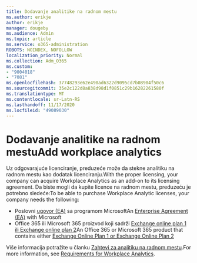 ```yaml
---
title: Dodavanje analitike na radnom mestu
ms.author: erikje
author: erikje
manager: dougeby
ms.audience: Admin
ms.topic: article
ms.service: o365-administration
ROBOTS: NOINDEX, NOFOLLOW
localization_priority: Normal
ms.collection: Adm_O365
ms.custom:
- "9004018"
- "7081"
ms.openlocfilehash: 37748293e62e490ad6322d9095cd7b08904f50c6
ms.sourcegitcommit: 35e2c122d8a838d98d1f0851c29b16282261580f
ms.translationtype: MT
ms.contentlocale: sr-Latn-RS
ms.lasthandoff: 11/17/2020
ms.locfileid: "49089030"
---
```

# <a name="add-workplace-analytics"></a><span data-ttu-id="e07b9-102">Dodavanje analitike na radnom mestu</span><span class="sxs-lookup"><span data-stu-id="e07b9-102">Add workplace analytics</span></span>

<span data-ttu-id="e07b9-103">Uz odgovarajuće licenciranje, preduzeće može da stekne analitiku na radnom mestu kao dodatak licenciranju.</span><span class="sxs-lookup"><span data-stu-id="e07b9-103">With the proper licensing, your company can acquire Workplace Analytics as an add-on to its licensing agreement.</span></span> <span data-ttu-id="e07b9-104">Da biste mogli da kupite licence na radnom mestu, preduzeću je potrebno sledeće:</span><span class="sxs-lookup"><span data-stu-id="e07b9-104">To be able to purchase Workplace Analytic licenses, your company needs the following:</span></span> 

- <span data-ttu-id="e07b9-105">Poslovni [ugovor (EA)](https://docs.microsoft.com/workplace-analytics/setup/environment-requirements#enterprise-agreements) sa programom Microsoft</span><span class="sxs-lookup"><span data-stu-id="e07b9-105">An [Enterprise Agreement (EA)](https://docs.microsoft.com/workplace-analytics/setup/environment-requirements#enterprise-agreements) with Microsoft</span></span>
- <span data-ttu-id="e07b9-106">Office 365 ili Microsoft 365 proizvod koji sadrži [Exchange online plan 1 ili Exchange online plan 2](https://docs.microsoft.com/workplace-analytics/setup/environment-requirements#exchange-online-plans)</span><span class="sxs-lookup"><span data-stu-id="e07b9-106">An Office 365 or Microsoft 365 product that contains either [Exchange Online Plan 1 or Exchange Online Plan 2](https://docs.microsoft.com/workplace-analytics/setup/environment-requirements#exchange-online-plans)</span></span>

<span data-ttu-id="e07b9-107">Više informacija potražite u članku [Zahtevi za analitiku na radnom mestu](https://docs.microsoft.com/workplace-analytics/setup/environment-requirements).</span><span class="sxs-lookup"><span data-stu-id="e07b9-107">For more information, see [Requirements for Workplace Analytics](https://docs.microsoft.com/workplace-analytics/setup/environment-requirements).</span></span> 
